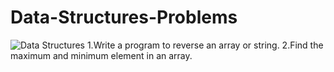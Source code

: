 # Data-Structures-Problems
![Data Structures](https://rb.gy/2myfa5)
1.Write a program to reverse an array or string.
2.Find the maximum and minimum element in an array.
   

